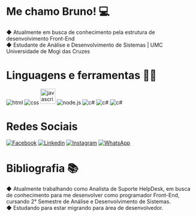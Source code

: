 # Me chamo Bruno! 💻
 ◆ Atualmente em busca de conhecimento pela estrutura de desenvolvimento Front-End <br>
 ◆ Estudante de Análise e Desenvolvimento de Sistemas | UMC Universidade de Mogi das Cruzes



# Linguagens e ferramentas 👨‍💻
  <div style="display: inline_block">
    <img align="center" alt="html" src="https://img.shields.io/badge/HTML-239120?style=for-the-badge&logo=html5&logoColor=white" />
    <img align="center" alt="css" src="https://img.shields.io/badge/CSS-239120?&style=for-the-badge&logo=css3&logoColor=white" />
    <img src="https://img.shields.io/badge/JavaScript-F7DF1E?style=for-the-badge&logo=javascript&logoColor=black" alt="javascript" width="40" height="40" style="max-width: 100%"/>
    <img align="center" alt="node.js" src="https://img.shields.io/badge/Node.js-43853D?style=for-the-badge&logo=node.js&logoColor=white" />
    <img align="center" alt="c#" src="https://img.shields.io/badge/c%23-%23239120.svg?style=for-the-badge&logo=c-sharp&logoColor=white" />
    <img align="center" alt="c#" src="https://img.shields.io/badge/Linux-FCC624?style=for-the-badge&logo=linux&logoColor=black" />
    <img align="center" alt="c#" src="https://img.shields.io/badge/Windows-0078D6?style=for-the-badge&logo=windows&logoColor=white" />
    
  </div>
  
# Redes Sociais
 [![Facebook](https://img.shields.io/badge/Facebook-1877F2?style=for-the-badge&logo=facebook&logoColor=white)](https://m.facebook.com/alcanbrun)
 [![Linkedin](https://img.shields.io/badge/LinkedIn-0077B5?style=for-the-badge&logo=linkedin&logoColor=white)](https://www.linkedin.com/in/bruno-oliveira-91165122b/)
 [![Instagram](https://img.shields.io/badge/Instagram-E4405F?style=for-the-badge&logo=instagram&logoColor=white)](https://www.instagram.com/bruno_old00/)
 [![WhatsApp](https://img.shields.io/badge/WhatsApp-25D366?style=for-the-badge&logo=whatsapp&logoColor=white)](https://wa.me/+5511963158475/)
 
 
 # Bibliografia 📚
 ◆ Atualmente trabalhando como Analista de Suporte HelpDesk, em busca de conhecimento para me desenvolver como programador Front-End, cursando 2° Semestre de Análise e    Desenvolvimento de Sistemas. <br>
 ◆ Estudando para estar migrando para área de desenvolvedor.
 
 
 
